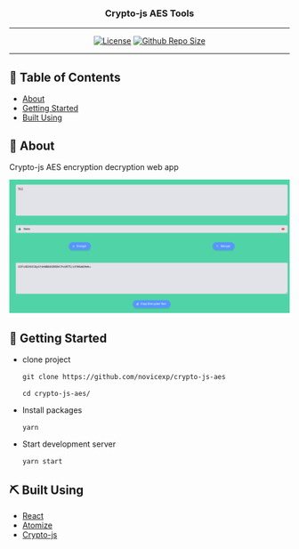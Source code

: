 <h3 align="center">Crypto-js AES Tools</h3>

---

<div align="center">

[![License](https://img.shields.io/github/license/novicexp/crypto-js-aes)](https://github.com/novicexp/crypto-js-aes/blob/master/LICENSE.md) [![Github Repo Size](https://img.shields.io/github/repo-size/novicexp/crypto-js-aes)](https://github.com/novicexp/crypto-js-aes)

</div>

---

## 📝 Table of Contents

- [About](#about)
- [Getting Started](#getting_started)
- [Built Using](#built_using)

## 🧐 About <a name = "about"></a>

Crypto-js AES encryption decryption web app

<p align="center">
 <img src="assets/preview.png" alt="Title">
</p>

## 🏁 Getting Started <a name = "getting_started"></a>

- clone project
  ```
  git clone https://github.com/novicexp/crypto-js-aes
  ```
  ```
  cd crypto-js-aes/
  ```
- Install packages
  ```
  yarn
  ```
- Start development server
  ```
  yarn start
  ```

## ⛏️ Built Using <a name = "built_using"></a>

- [React](https://reactjs.org/)
- [Atomize](https://atomizecode.com/)
- [Crypto-js](https://cryptojs.gitbook.io/docs/)
